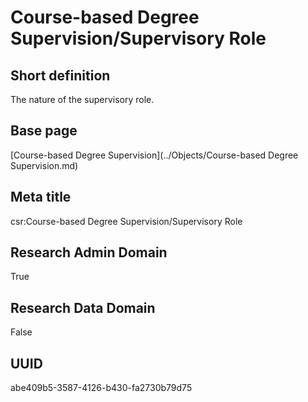 # Course-based Degree Supervision/Supervisory Role
## Short definition
The nature of the supervisory role.
## Base page
[Course-based Degree Supervision](../Objects/Course-based Degree Supervision.md)
## Meta title
csr:Course-based Degree Supervision/Supervisory Role
## Research Admin Domain
True
## Research Data Domain
False
## UUID
abe409b5-3587-4126-b430-fa2730b79d75
